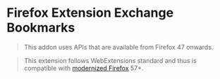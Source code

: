 # Firefox Extension Exchange Bookmarks

> This addon uses APIs that are available from Firefox 47 onwards.

> This extension follows WebExtensions standard and thus is compatible with <a href="https://support.mozilla.org/en-US/kb/firefox-add-technology-modernizing">modernized Firefox</a> 57+.

